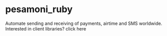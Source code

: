 # pesamoni_ruby
Automate sending and receiving of payments, airtime and SMS worldwide. Interested in client libraries? click here

